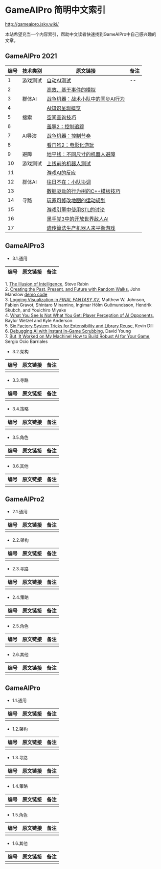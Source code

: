 # GameAIPro 简明中文索引

<http://gameaipro.jsky.wiki/>

本站希望充当一个内容索引，帮助中文读者快速找到GameAIPro中自己感兴趣的文章。


<!-- 一些工具说明 -->
<!--  -->
<!-- 匹配人名正则表达式： ,(.*?\\) -->
<!-- <br> 表格内换行 -->
<!-- <br> ![](https://img.shields.io/badge/更适合-开发-blue.svg?style=flat) -->


## GameAIPro 2021


|编号|技术类别|原文链接|备注|
|--|--|--|--|
|1|游戏测试|[自动AI测试](http://www.gameaipro.com/GameAIProOnlineEdition2021/GameAIProOnlineEdition2021_Chapter01_Automated_AI_Testing_Simple_tests_will_save_you_time.pdf)|--|
|2||[高效、基于事件的模拟](http://www.gameaipro.com/GameAIProOnlineEdition2021/GameAIProOnlineEdition2021_Chapter02_Efficient_Event_Based_Simulations.pdf)||
|3|群体AI|[战争机器：战术小队中的同步AI行为](http://www.gameaipro.com/GameAIProOnlineEdition2021/GameAIProOnlineEdition2021_Chapter03_Gearing_the_Tactics_Genre_Simultaneous_AI_Actions_in_Gears_Tactics.pdf)||
|4||[AI知识呈现概览](http://www.gameaipro.com/GameAIProOnlineEdition2021/GameAIProOnlineEdition2021_Chapter04_Knowledge_is_Power_an_Overview_of_AI_Knowledge_Representation_in_Games.pdf)||
|5|搜索|[空间查询技巧](http://www.gameaipro.com/GameAIProOnlineEdition2021/GameAIProOnlineEdition2021_Chapter05_Taming_Spatial_Queries_Tips_for_Natural_Position_Selection.pdf)||
|6||[羞辱2：控制追踪](http://www.gameaipro.com/GameAIProOnlineEdition2021/GameAIProOnlineEdition2021_Chapter06_Flooding_the_Influence_Map_for_Chase_in_Dishonored_2.pdf)||
|7|AI导演|[战争机器：控制节奏](http://www.gameaipro.com/GameAIProOnlineEdition2021/GameAIProOnlineEdition2021_Chapter07_Managing_Pacing_in_Procedural_Levels_in_Warframe.pdf)||
|8||[看门狗2：电影化游玩](http://www.gameaipro.com/GameAIProOnlineEdition2021/GameAIProOnlineEdition2021_Chapter08_Cinematic_Gameplay_in_Watchdogs_2_Pose_Matching_and_AI_Coordination.pdf)||
|9|避障|[地平线：不同尺寸的机器人避障](http://www.gameaipro.com/GameAIProOnlineEdition2021/GameAIProOnlineEdition2021_Chapter09_Obstacle_avoidance_for_robots_of_multiple_sizes_and_forms_in_Horizon_Zero_Dawn.pdf)||
|10|游戏测试|[上线前的机器人测试](http://www.gameaipro.com/GameAIProOnlineEdition2021/GameAIProOnlineEdition2021_Chapter10_AI-Driven_Autoplay_Agents_for_Prelaunch_Game_Tuning.pdf)||
|11||[游戏AI的反应](http://www.gameaipro.com/GameAIProOnlineEdition2021/GameAIProOnlineEdition2021_Chapter11_You_had_me_at_AAAAHHH_On_the_importance_of_reactions_in_game_AI.pdf)||
|12|群体AI|[往日不在：小队协调](http://www.gameaipro.com/GameAIProOnlineEdition2021/GameAIProOnlineEdition2021_Chapter12_Squad_Coordination_in_Days_Gone.pdf)||
|13||[数据驱动的行为树的C++模板技巧](http://www.gameaipro.com/GameAIProOnlineEdition2021/GameAIProOnlineEdition2021_Chapter13_Template_Tricks_for_Data-Driven_Behavior_Trees.pdf)||
|14|寻路|[玩家可修改地图的运动规划](http://www.gameaipro.com/GameAIProOnlineEdition2021/GameAIProOnlineEdition2021_Chapter14_Planning_Movement_on_Player-Modifiable_Maps.pdf)||
|15||[游戏引擎中使用STL的讨论](http://www.gameaipro.com/GameAIProOnlineEdition2021/GameAIProOnlineEdition2021_Chapter15_Should_STL_containers_be_used_in_game_engines.pdf)||
|16||[黑手党3中的开放世界敌人AI](http://www.gameaipro.com/GameAIProOnlineEdition2021/GameAIProOnlineEdition2021_Chapter16_Open-world_Enemy_AI_in_Mafia_III.pdf)||
|17||[遗传算法生产机器人来平衡游戏](http://www.gameaipro.com/GameAIProOnlineEdition2021/GameAIProOnlineEdition2021_Chapter17_Game_Balancing_using_Genetic_Algorithms_to_Generate_Player_Agents.pdf)||


## GameAIPro3

+ 3.1.通用


|编号|原文链接|备注|
|--|--|--|
1\. [The Illusion of Intelligence](http://www.gameaipro.com/GameAIPro3/GameAIPro3_Chapter01_The_Illusion_of_Intelligence.pdf), Steve Rabin\
2\. [Creating the Past, Present, and Future with Random Walks](http://www.gameaipro.com/GameAIPro3/GameAIPro3_Chapter02_Creating_the_Past_Present_and_Future_with_Random_Walks.pdf), John Manslow [demo code](http://www.gameaipro.com/code/GameAIPro3_Ch02.zip)\
3\. [Logging Visualization in *FINAL FANTASY XV*](http://www.gameaipro.com/GameAIPro3/GameAIPro3_Chapter03_Logging_Visualization_in_FINAL_FANTASY_XV.pdf), Matthew W. Johnson, Fabien Gravot, Shintaro Minamino, Ingimar Hólm Guðmundsson, Hendrik Skubch, and Youichiro Miyake\
4\. [What You See Is Not What You Get: Player Perception of AI Opponents](http://www.gameaipro.com/GameAIPro3/GameAIPro3_Chapter04_Player_Perception_of_AI_Opponents.pdf), Baylor Wetzel and Kyle Anderson\
5\. [Six Factory System Tricks for Extensibility and Library Reuse](http://www.gameaipro.com/GameAIPro3/GameAIPro3_Chapter05_Six_Factory_System_Tricks_for_Extensibility_and_Library_Reuse.pdf), Kevin Dill\
6\. [Debugging AI with Instant In-Game Scrubbing](http://www.gameaipro.com/GameAIPro3/GameAIPro3_Chapter06_Debugging_AI_with_Instant_In-Game_Scrubbing.pdf), David Young\
7\. [But, It Worked on My Machine! How to Build Robust AI for Your Game](http://www.gameaipro.com/GameAIPro3/GameAIPro3_Chapter07_How_to_Build_Robust_AI_for_Your_Game.pdf), Sergio Ocio Barriales

+ 3.2.架构

|编号|原文链接|备注|
|--|--|--|
| | | |

+ 3.3.寻路

|编号|原文链接|备注|
|--|--|--|
| | | |

+ 3.4.策略

|编号|原文链接|备注|
|--|--|--|
| | | |

+ 3.5.角色

|编号|原文链接|备注|
|--|--|--|
| | | |

+ 3.6.其他

|编号|原文链接|备注|
|--|--|--|
| | | |


## GameAIPro2

+ 2.1.通用

|编号|原文链接|备注|
|--|--|--|
| | | |

+ 2.2.架构

|编号|原文链接|备注|
|--|--|--|
| | | |

+ 2.3.寻路

|编号|原文链接|备注|
|--|--|--|
| | | |

+ 2.4.策略

|编号|原文链接|备注|
|--|--|--|
| | | |

+ 2.5.角色

|编号|原文链接|备注|
|--|--|--|
| | | |

+ 2.6.其他

|编号|原文链接|备注|
|--|--|--|
| | | |


## GameAIPro

+ 1.1.通用

|编号|原文链接|备注|
|--|--|--|
| | | |

+ 1.2.架构

|编号|原文链接|备注|
|--|--|--|
| | | |

+ 1.3.寻路

|编号|原文链接|备注|
|--|--|--|
| | | |

+ 1.4.策略

|编号|原文链接|备注|
|--|--|--|
| | | |

+ 1.5.角色

|编号|原文链接|备注|
|--|--|--|
| | | |

+ 1.6.其他

|编号|原文链接|备注|
|--|--|--|
| | | |

